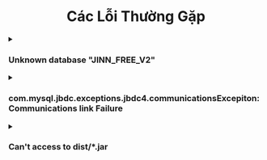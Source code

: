 <span>
  <div align="center">
    
# Các Lỗi Thường Gặp
  </div>

<details><summary><h3>Unknown database "JINN_FREE_V2"</h3></summary>

>Lỗi này có nghĩa là không tìm thấy DataBase JINN_FREE_V2, để khắc phục lỗi này bạn hãy xem qua video [Setup SQL](https://www.youtube.com/shorts/mp9ofZ96qFE)
</details>

<details><summary><h3>com.mysql.jbdc.exceptions.jbdc4.communicationsExcepiton: Communications link Failure</h3></summary>

>Để khắc phục lỗi này bạn chỉ cần mở KSWEB cho nó chạy ngầm và chạy lại server
</details>

<details><summary><h3>Can't access to dist/*.jar</h3></summary>

> Bạn chỉ cần tải dữ liệu và cài đặt dữ liệu ở trong menu
</details>
</span>
